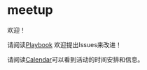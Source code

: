 # meetup

欢迎！

请阅读[Playbook](https://github.com/CNDE-Meetup/meetup/blob/master/Playbook.md)
欢迎提出Issues来改进！

请阅读[Calendar](https://calendar.google.com/calendar/u/2?cid=ZGNiY2VtYWlsQGdtYWlsLmNvbQ)可以看到活动的时间安排和信息。
